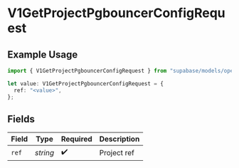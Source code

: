 # V1GetProjectPgbouncerConfigRequest

## Example Usage

```typescript
import { V1GetProjectPgbouncerConfigRequest } from "supabase/models/operations";

let value: V1GetProjectPgbouncerConfigRequest = {
  ref: "<value>",
};
```

## Fields

| Field              | Type               | Required           | Description        |
| ------------------ | ------------------ | ------------------ | ------------------ |
| `ref`              | *string*           | :heavy_check_mark: | Project ref        |